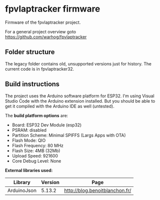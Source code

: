 # fpvlaptracker firmware
Firmware of the fpvlaptracker project.

For a general project overview goto https://github.com/warhog/fpvlaptracker

## Folder structure
The legacy folder contains old, unsupported versions just for history. The current code is in fpvlaptracker32.

## Build instructions
The project uses the Arduino software platform for ESP32. I'm using Visual Studio Code with the Arduino extension installed. But you should be able to get it compiled with the Arduino IDE as well (untested).

The **build platform options** are:
* Board: ESP32 Dev Module (esp32)
* PSRAM: disabled
* Partition Scheme: Minimal SPIFFS (Largs Apps with OTA)
* Flash Mode: QIO
* Flash Frequency: 80 MHz
* Flash Size: 4MB (32Mb)
* Upload Speed: 921600
* Core Debug Level: None

**External libraries used:**

|Library|Version|Page|
|-------|-------|----|
|ArduinoJson|5.13.2|http://blog.benoitblanchon.fr/|

